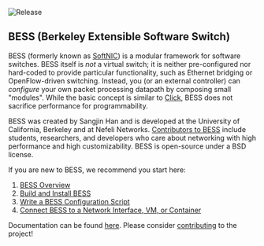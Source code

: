 <!--
SPDX-FileCopyrightText: 2016-2017, Nefeli Networks, Inc.
SPDX-FileCopyrightText: 2017, The Regents of the University of California.
SPDX-License-Identifier: BSD-3-Clause
-->

![Release](https://img.shields.io/github/v/release/omec-project/bess?sort=semver)

## BESS (Berkeley Extensible Software Switch)

BESS (formerly known as [SoftNIC](https://www2.eecs.berkeley.edu/Pubs/TechRpts/2015/EECS-2015-155.html)) is a modular framework for software switches. BESS itself is *not* a virtual switch; it is neither pre-configured nor hard-coded to provide particular functionality, such as Ethernet bridging or OpenFlow-driven switching. Instead, you (or an external controller) can *configure* your own packet processing datapath by composing small "modules". While the basic concept is similar to [Click](http://read.cs.ucla.edu/click/click), BESS does not sacrifice performance for programmability.

BESS was created by Sangjin Han and is developed at the University of California, Berkeley and at Nefeli Networks. [Contributors to BESS](https://github.com/omec-project/bess/blob/master/CONTRIBUTING.md) include students, researchers, and developers who care about networking with high performance and high customizability. BESS is open-source under a BSD license.

If you are new to BESS, we recommend you start here:

1. [BESS Overview](https://github.com/omec-project/bess/wiki/BESS-Overview)
2. [Build and Install BESS](https://github.com/omec-project/bess/wiki/Build-and-Install-BESS)
3. [Write a BESS Configuration Script](https://github.com/omec-project/bess/wiki/Writing-a-BESS-Configuration-Script)
4. [Connect BESS to a Network Interface, VM, or Container](https://github.com/omec-project/bess/wiki/Hooking-up-BESS-Ports)

Documentation can be found [here](https://github.com/omec-project/bess/wiki/). Please consider [contributing](https://github.com/omec-project/bess/wiki/How-to-Contribute) to the project!
